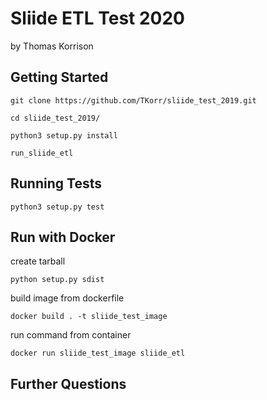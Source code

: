 # Sliide ETL Test 2020

by Thomas Korrison

## Getting Started

`git clone https://github.com/TKorr/sliide_test_2019.git`

`cd sliide_test_2019/`

`python3 setup.py install`

`run_sliide_etl`

## Running Tests

`python3 setup.py test`

## Run with Docker

create tarball

`python setup.py sdist`

build image from dockerfile

`docker build . -t sliide_test_image`

run command from container

`docker run sliide_test_image sliide_etl `

## Further Questions
